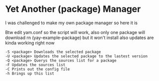 # Yet Another (package) Manager

I was challenged to make my own package manager so here it is

Btw edit yam.conf so the script will work, also only one package will download rn (yay-example-package) but it won't install also updates are kinda working right now

```
-S <package> Downloads the selected package 
-U <package> Updates the selected package to the lastest version
-Q <package> Querys the sources list for a package
-F Updates the sources list
-C Prints out the config file
-h Brings up this list
```
